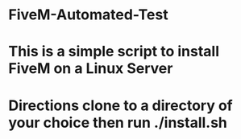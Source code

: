 # FiveM-Automated-Test

# This is a simple script to install FiveM on a Linux Server

# Directions clone to a directory of your choice then run ./install.sh
